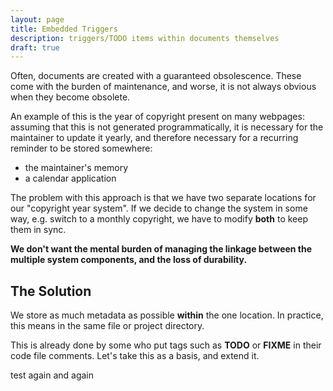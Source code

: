 ```yaml
---
layout: page
title: Embedded Triggers
description: triggers/TODO items within documents themselves
draft: true
---
```


Often, documents are created with a guaranteed obsolescence.  These come with the burden of maintenance, and worse, it is not always obvious when they become obsolete.

An example of this is the year of copyright present on many webpages: assuming that this is not generated programmatically, it is necessary for the maintainer to update it yearly, and therefore necessary for a recurring reminder to be stored somewhere:

+ the maintainer's memory
+ a calendar application

The problem with this approach is that we have two separate locations for our "copyright year system".  If we decide to change the system in some way, e.g. switch to a monthly copyright, we have to modify **both** to keep them in sync.

**We don't want the mental burden of managing the linkage between the multiple system components, and the loss of durability.**

## The Solution

We store as much metadata as possible **within** the one location.  In practice, this means in the same file or project directory.

This is already done by some who put tags such as **TODO** or **FIXME** in their code file comments.  Let's take this as a basis, and extend it.


test
again
and again
